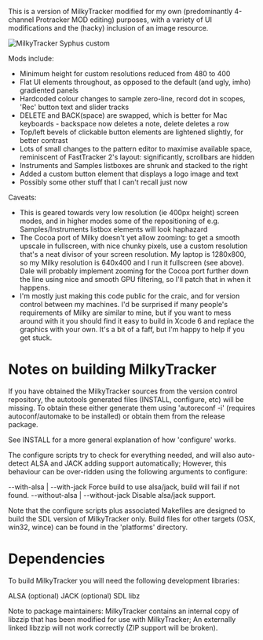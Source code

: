 This is a version of MilkyTracker modified for my own (predominantly 4-channel Protracker MOD editing) purposes, with a 
variety of UI modifications and the (hacky) inclusion of an image 
resource. 

![MilkyTracker Syphus custom](http://i.imgur.com/LEx4ZUf.png)


Mods include:

* Minimum height for custom resolutions reduced from 480 to 400
* Flat UI elements throughout, as opposed to the default (and ugly, imho) gradiented panels
* Hardcoded colour changes to sample zero-line, record dot in scopes, 'Rec' button text and slider tracks
* DELETE and BACK(space) are swapped, which is better for Mac keyboards - backspace now deletes a note, delete deletes a row
* Top/left bevels of clickable button elements are lightened slightly, for better contrast
* Lots of small changes to the pattern editor to maximise available space, reminiscent of FastTracker 2's layout: significantly, scrollbars are hidden
* Instruments and Samples listboxes are shrunk and stacked to the right 
* Added a custom button element that displays a logo image and text 
* Possibly some other stuff that I can't recall just now

Caveats: 

* This is geared towards very low resolution (ie 400px height) screen modes, and in higher modes some of the repositioning of e.g. Samples/Instruments listbox elements will look haphazard
* The Cocoa port of Milky doesn't yet allow zooming: to get a smooth upscale in fullscreen, with nice chunky pixels, use a custom resolution that's a neat divisor of your screen resolution. My laptop is 1280x800, so my Milky resolution is 640x400 and I run it fullscreen (see above). Dale will probably implement zooming for the Cocoa port further down the line using nice and smooth GPU filtering, so I'll patch that in when it happens.
* I'm mostly just making this code public for the craic, and for version control between my machines. I'd be surprised if many people's requirements of Milky are similar to mine, but if you want to mess around with it you should find it easy to build in Xcode 6 and replace the graphics with your own. It's a bit of a faff, but I'm happy to help if you get stuck.




Notes on building MilkyTracker
==============================

If you have obtained the MilkyTracker sources from the version control
repository, the autotools generated files (INSTALL, configure, etc) will
be missing. To obtain these either generate them using 'autoreconf -i'
(requires autoconf/automake to be installed) or obtain them from the
release package.

See INSTALL for a more general explanation of how 'configure' works.

The configure scripts try to check for everything needed, and will also
auto-detect ALSA and JACK adding support automatically; However, this
behaviour can be over-ridden using the following arguments to configure:

 --with-alsa | --with-jack
   Force build to use alsa/jack, build will fail if not found.
 --without-alsa | --without-jack
   Disable alsa/jack support.

Note that the configure scripts plus associated Makefiles are designed
to build the SDL version of MilkyTracker only. Build files for other
targets (OSX, win32, wince) can be found in the 'platforms' directory.


Dependencies
============

To build MilkyTracker you will need the following development libraries:

ALSA (optional)
JACK (optional)
SDL
libz

Note to package maintainers: MilkyTracker contains an internal copy of
libzzip that has been modified for use with MilkyTracker; An externally
linked libzzip will not work correctly (ZIP support will be broken).
